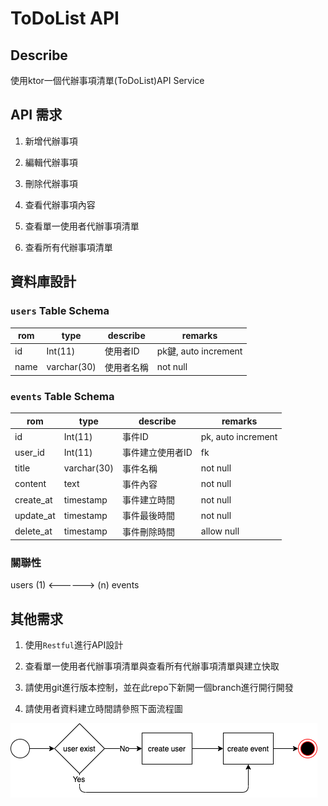 # ToDoList API

## Describe

使用ktor一個代辦事項清單(ToDoList)API Service

## API 需求

1. 新增代辦事項

2. 編輯代辦事項

3. 刪除代辦事項

4. 查看代辦事項內容

5. 查看單一使用者代辦事項清單

6. 查看所有代辦事項清單

## 資料庫設計

### `users` Table Schema

| rom | type | describe | remarks |
| --- | ---- | -------- | ------- |
| id | Int(11)| 使用者ID | pk鍵, auto increment |
| name | varchar(30) | 使用者名稱 |not null |

### `events` Table Schema

| rom | type | describe | remarks |
| --- | ---- | -------- | ------- |
| id | Int(11)| 事件ID | pk, auto increment |
| user_id | Int(11) | 事件建立使用者ID |fk |
| title | varchar(30) | 事件名稱 | not null |
| content | text | 事件內容 | not null |
| create_at | timestamp | 事件建立時間 | not null |
| update_at | timestamp | 事件最後時間 | not null |
| delete_at| timestamp | 事件刪除時間 | allow null |

### 關聯性

users (1) <------> (n) events

## 其他需求

1. 使用`Restful`進行API設計

2. 查看單一使用者代辦事項清單與查看所有代辦事項清單與建立快取

3. 請使用git進行版本控制，並在此repo下新開一個branch進行開行開發

4. 請使用者資料建立時間請參照下面流程圖

![Foo](./asset/flow.png)